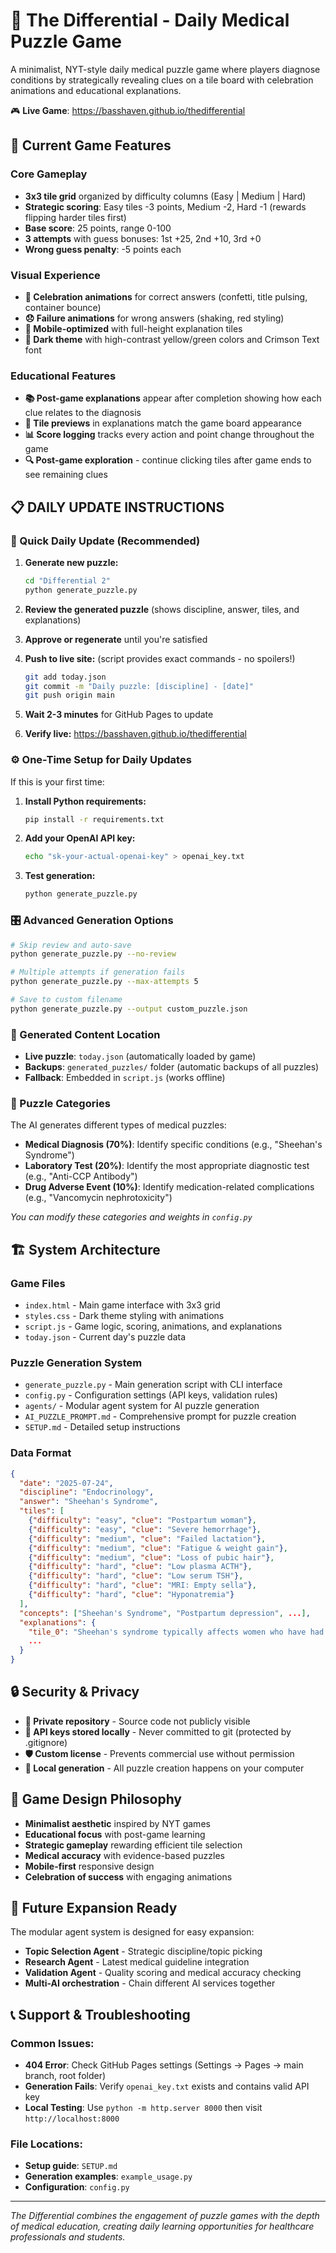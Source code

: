 # 🧬 The Differential - Daily Medical Puzzle Game

A minimalist, NYT-style daily medical puzzle game where players diagnose conditions by strategically revealing clues on a tile board with celebration animations and educational explanations.

🎮 **Live Game**: https://basshaven.github.io/thedifferential

## 🎯 Current Game Features

### **Core Gameplay**
- **3x3 tile grid** organized by difficulty columns (Easy | Medium | Hard)
- **Strategic scoring**: Easy tiles -3 points, Medium -2, Hard -1 (rewards flipping harder tiles first)
- **Base score**: 25 points, range 0-100
- **3 attempts** with guess bonuses: 1st +25, 2nd +10, 3rd +0
- **Wrong guess penalty**: -5 points each

### **Visual Experience** 
- **🎊 Celebration animations** for correct answers (confetti, title pulsing, container bounce)
- **😞 Failure animations** for wrong answers (shaking, red styling)
- **📱 Mobile-optimized** with full-height explanation tiles
- **🎨 Dark theme** with high-contrast yellow/green colors and Crimson Text font

### **Educational Features**
- **📚 Post-game explanations** appear after completion showing how each clue relates to the diagnosis
- **🎯 Tile previews** in explanations match the game board appearance
- **📊 Score logging** tracks every action and point change throughout the game
- **🔍 Post-game exploration** - continue clicking tiles after game ends to see remaining clues

## 📋 **DAILY UPDATE INSTRUCTIONS**

### **🚀 Quick Daily Update (Recommended)**

1. **Generate new puzzle:**
   ```bash
   cd "Differential 2"
   python generate_puzzle.py
   ```

2. **Review the generated puzzle** (shows discipline, answer, tiles, and explanations)

3. **Approve or regenerate** until you're satisfied

4. **Push to live site:** (script provides exact commands - no spoilers!)
   ```bash
   git add today.json
   git commit -m "Daily puzzle: [discipline] - [date]"
   git push origin main
   ```

5. **Wait 2-3 minutes** for GitHub Pages to update

6. **Verify live:** https://basshaven.github.io/thedifferential

### **⚙️ One-Time Setup for Daily Updates**

If this is your first time:

1. **Install Python requirements:**
   ```bash
   pip install -r requirements.txt
   ```

2. **Add your OpenAI API key:**
   ```bash
   echo "sk-your-actual-openai-key" > openai_key.txt
   ```

3. **Test generation:**
   ```bash
   python generate_puzzle.py
   ```

### **🎛️ Advanced Generation Options**

```bash
# Skip review and auto-save
python generate_puzzle.py --no-review

# Multiple attempts if generation fails
python generate_puzzle.py --max-attempts 5

# Save to custom filename
python generate_puzzle.py --output custom_puzzle.json
```

### **📁 Generated Content Location**
- **Live puzzle**: `today.json` (automatically loaded by game)
- **Backups**: `generated_puzzles/` folder (automatic backups of all puzzles)
- **Fallback**: Embedded in `script.js` (works offline)

### **🎲 Puzzle Categories**
The AI generates different types of medical puzzles:
- **Medical Diagnosis (70%)**: Identify specific conditions (e.g., "Sheehan's Syndrome")
- **Laboratory Test (20%)**: Identify the most appropriate diagnostic test (e.g., "Anti-CCP Antibody")  
- **Drug Adverse Event (10%)**: Identify medication-related complications (e.g., "Vancomycin nephrotoxicity")

*You can modify these categories and weights in `config.py`*

## 🏗️ **System Architecture**

### **Game Files**
- `index.html` - Main game interface with 3x3 grid
- `styles.css` - Dark theme styling with animations  
- `script.js` - Game logic, scoring, animations, and explanations
- `today.json` - Current day's puzzle data

### **Puzzle Generation System**
- `generate_puzzle.py` - Main generation script with CLI interface
- `config.py` - Configuration settings (API keys, validation rules)
- `agents/` - Modular agent system for AI puzzle generation
- `AI_PUZZLE_PROMPT.md` - Comprehensive prompt for puzzle creation
- `SETUP.md` - Detailed setup instructions

### **Data Format**
```json
{
  "date": "2025-07-24",
  "discipline": "Endocrinology", 
  "answer": "Sheehan's Syndrome",
  "tiles": [
    {"difficulty": "easy", "clue": "Postpartum woman"},
    {"difficulty": "easy", "clue": "Severe hemorrhage"},
    {"difficulty": "medium", "clue": "Failed lactation"},
    {"difficulty": "medium", "clue": "Fatigue & weight gain"},
    {"difficulty": "medium", "clue": "Loss of pubic hair"},
    {"difficulty": "hard", "clue": "Low plasma ACTH"},
    {"difficulty": "hard", "clue": "Low serum TSH"},
    {"difficulty": "hard", "clue": "MRI: Empty sella"},
    {"difficulty": "hard", "clue": "Hyponatremia"}
  ],
  "concepts": ["Sheehan's Syndrome", "Postpartum depression", ...],
  "explanations": {
    "tile_0": "Sheehan's syndrome typically affects women who have had severe obstetric hemorrhage...",
    ...
  }
}
```

## 🔒 **Security & Privacy**

- **🔐 Private repository** - Source code not publicly visible
- **🔑 API keys stored locally** - Never committed to git (protected by .gitignore)
- **🛡️ Custom license** - Prevents commercial use without permission
- **📍 Local generation** - All puzzle creation happens on your computer

## 🎨 **Game Design Philosophy**

- **Minimalist aesthetic** inspired by NYT games
- **Educational focus** with post-game learning
- **Strategic gameplay** rewarding efficient tile selection
- **Medical accuracy** with evidence-based puzzles
- **Mobile-first** responsive design
- **Celebration of success** with engaging animations

## 🚀 **Future Expansion Ready**

The modular agent system is designed for easy expansion:
- **Topic Selection Agent** - Strategic discipline/topic picking
- **Research Agent** - Latest medical guideline integration
- **Validation Agent** - Quality scoring and medical accuracy checking
- **Multi-AI orchestration** - Chain different AI services together

## 📞 **Support & Troubleshooting**

### **Common Issues:**
- **404 Error**: Check GitHub Pages settings (Settings → Pages → main branch, root folder)
- **Generation Fails**: Verify `openai_key.txt` exists and contains valid API key
- **Local Testing**: Use `python -m http.server 8000` then visit `http://localhost:8000`

### **File Locations:**
- **Setup guide**: `SETUP.md`
- **Generation examples**: `example_usage.py`
- **Configuration**: `config.py`

---

*The Differential combines the engagement of puzzle games with the depth of medical education, creating daily learning opportunities for healthcare professionals and students.*